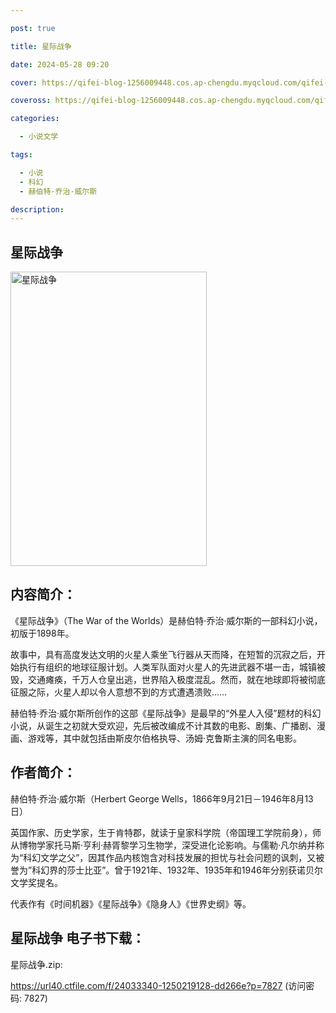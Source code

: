 ```yaml
---

post: true

title: 星际战争

date: 2024-05-28 09:20

cover: https://qifei-blog-1256009448.cos.ap-chengdu.myqcloud.com/qifei-blog/65fff54d9f345e8d031e708f.jpg

coveross: https://qifei-blog-1256009448.cos.ap-chengdu.myqcloud.com/qifei-blog/65fff54d9f345e8d031e708f.jpg

categories:

  - 小说文学

tags:

  - 小说
  - 科幻
  - 赫伯特·乔治·威尔斯

description:
---
```


## 星际战争
<img alt="星际战争 " class="aligncenter loading" data-was-processed="true" decoding="async" fetchpriority="high" height="471" src="https://qifei-blog-1256009448.cos.ap-chengdu.myqcloud.com/qifei-blog/65fff54d9f345e8d031e708f.jpg " style="cursor: zoom-in;" width="314"/>

## 内容简介：

《星际战争》（The War of the Worlds）是赫伯特·乔治·威尔斯的一部科幻小说，初版于1898年。

故事中，具有高度发达文明的火星人乘坐飞行器从天而降，在短暂的沉寂之后，开始执行有组织的地球征服计划。人类军队面对火星人的先进武器不堪一击，城镇被毁，交通瘫痪，千万人仓皇出逃，世界陷入极度混乱。然而，就在地球即将被彻底征服之际，火星人却以令人意想不到的方式遭遇溃败……

赫伯特·乔治·威尔斯所创作的这部《星际战争》是最早的“外星人入侵”题材的科幻小说，从诞生之初就大受欢迎，先后被改编成不计其数的电影、剧集、广播剧、漫画、游戏等，其中就包括由斯皮尔伯格执导、汤姆·克鲁斯主演的同名电影。

## 作者简介：

赫伯特·乔治·威尔斯（Herbert George Wells，1866年9月21日－1946年8月13日）

英国作家、历史学家，生于肯特郡，就读于皇家科学院（帝国理工学院前身），师从博物学家托马斯·亨利·赫胥黎学习生物学，深受进化论影响。与儒勒·凡尔纳并称为“科幻文学之父”，因其作品内核饱含对科技发展的担忧与社会问题的讽刺，又被誉为”科幻界的莎士比亚”。曾于1921年、1932年、1935年和1946年分别获诺贝尔文学奖提名。

代表作有《时间机器》《星际战争》《隐身人》《世界史纲》等。

## 星际战争 电子书下载：



星际战争.zip: 

https://url40.ctfile.com/f/24033340-1250219128-dd266e?p=7827 (访问密码: 7827)
